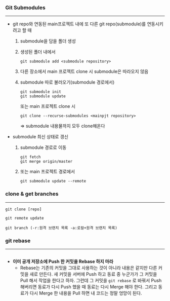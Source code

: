 ### Git Submodules

___

- git repo와 연동된 main프로젝트 내에 또 다른 git repo(submodule)를 연동시키려고 할 때

  1. submodule을 담을 폴더 생성

  2. 생성된 폴더 내에서

     ```
     git submodule add <submodule repository>
     ```

  3. 다른 장소에서 main 프로젝트 clone 시 submodule은 따라오지 않음

  4. submodule 따로 불러오기(submodule 경로에서)

     ```
     git submodule init
     git submodule update
     ```

     또는 main 프로젝트 clone 시

     ```
     git clone --recurse-submodules <mainpjt repository>
     ```

     => submodule 내용물까지 모두 clone해온다



- submodule 최신 상태로 갱신

  1. submodule 경로로 이동

     ```
     git fetch
     git merge origin/master
     ```

  2. 또는 main 프로젝트 경로에서

     ```
     git submodule update --remote
     ```

  




### clone & get branches 

___

```
git clone [repo]
```

```
git remote update
```

```
git branch (-r:원격 브랜치 목록 -a:로컬+원격 브랜치 목록)
```





### git rebase

____

```

```

- **이미 공개 저장소에 Push 한 커밋을 Rebase 하지 마라**
  - Rebase는 기존의 커밋을 그대로 사용하는 것이 아니라 내용은 같지만 다른 커밋을 새로 만든다. 새 커밋을 서버에 Push 하고 동료 중 누군가가 그 커밋을 Pull 해서 작업을 한다고 하자. 그런데 그 커밋을 `git rebase` 로 바꿔서 Push 해버리면 동료가 다시 Push 했을 때 동료는 다시 Merge 해야 한다. 그리고 동료가 다시 Merge 한 내용을 Pull 하면 내 코드는 정말 엉망이 된다.

